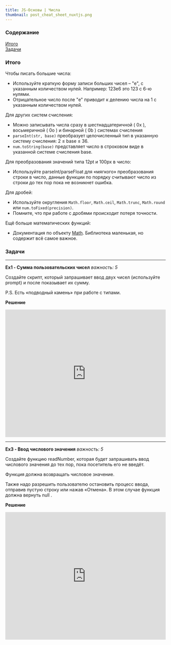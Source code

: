 ```yaml
---
title: JS-Основы | Числа
thumbnail: post_cheat_sheet_nuxtjs.png
---
```


### Содержание

[Итого](#total)  
[Задачи](#exercise)  


<a name="total"><h3>Итого</h3></a>

Чтобы писать большие числа:

- Используйте краткую форму записи больших чисел – "e", с указанным количеством нулей. Например: 123e6 это 123 с 6-ю нулями.
- Отрицательное число после "e" приводит к делению числа на 1 с указанным количеством нулей.

Для других систем счисления:

- Можно записывать числа сразу в шестнадцатеричной ( 0x ), восьмеричной ( 0o ) и бинарной ( 0b ) системах счисления
- `parseInt(str, base)` преобразует целочисленный тип в указанную систему счисления: 2 ≤ base ≤ 36.
- `num.toString(base)` представляет число в строковом виде в указанной системе счисления base.

Для преобразования значений типа 12pt и 100px в число:

- Используйте parseInt/parseFloat для «мягкого» преобразования строки в число, данные функции по порядку считывают число из строки до тех пор пока не возникнет ошибка.

Для дробей:

- Используйте округления `Math.floor`, `Math.ceil`, `Math.trunc`, `Math.round` или `num.toFixed(precision)`.
- Помните, что при работе с дробями происходит потеря точности.

Ещё больше математических функций:

- Документация по объекту [Math](https://developer.mozilla.org/ru/docs/Web/JavaScript/Reference/Global_Objects/Math). Библиотека маленькая, но содержит всё самое важное.


<a name="exercise"><h3>Задачи</h3></a>

***
**Ex1 - Сумма пользовательских чисел**
*важность: 5*

Создайте скрипт, который запрашивает ввод двух чисел (используйте prompt) и после показывает их сумму.

P.S. Есть «подводный камень» при работе с типами.

**Решение**

<iframe height="400px" width="100%" src="https://repl.it/@ZAPASA/JS-or-Numbers-or-Ex1?lite=true" scrolling="no" frameborder="no" allowtransparency="true" allowfullscreen="true" sandbox="allow-forms allow-pointer-lock allow-popups allow-same-origin allow-scripts allow-modals"></iframe>

***

**Ex3 - Ввод числового значения**
*важность: 5*

Создайте функцию readNumber, которая будет запрашивать ввод числового значения до тех пор, пока посетитель его не введёт.

Функция должна возвращать числовое значение.

Также надо разрешить пользователю остановить процесс ввода, отправив пустую строку или нажав «Отмена». В этом случае функция должна вернуть null .

**Решение**

<iframe height="400px" width="100%" src="https://repl.it/@ZAPASA/JS-or-Numbers-or-Ex2?lite=true" scrolling="no" frameborder="no" allowtransparency="true" allowfullscreen="true" sandbox="allow-forms allow-pointer-lock allow-popups allow-same-origin allow-scripts allow-modals"></iframe>
